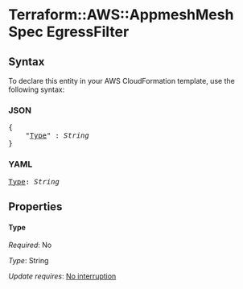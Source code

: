 # Terraform::AWS::AppmeshMesh Spec EgressFilter

## Syntax

To declare this entity in your AWS CloudFormation template, use the following syntax:

### JSON

<pre>
{
    "<a href="#type" title="Type">Type</a>" : <i>String</i>
}
</pre>

### YAML

<pre>
<a href="#type" title="Type">Type</a>: <i>String</i>
</pre>

## Properties

#### Type

_Required_: No

_Type_: String

_Update requires_: [No interruption](https://docs.aws.amazon.com/AWSCloudFormation/latest/UserGuide/using-cfn-updating-stacks-update-behaviors.html#update-no-interrupt)

